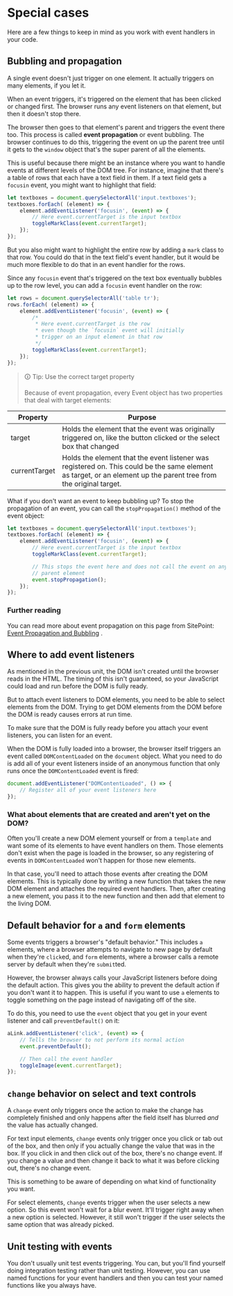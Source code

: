 # Special cases

Here are a few things to keep in mind as you work with event handlers in your code.

## Bubbling and propagation

A single event doesn't just trigger on one element. It actually triggers on many elements, if you let it.

When an event triggers, it's triggered on the element that has been clicked or changed first. The browser runs any event listeners on that element, but then it doesn't stop there.

The browser then goes to that element's parent and triggers the event there too. This process is called **event propagation** or event bubbling. The browser continues to do this, triggering the event on up the parent tree until it gets to the `window` object that's the super parent of all the elements.

This is useful because there might be an instance where you want to handle events at different levels of the DOM tree. For instance, imagine that there's a table of rows that each have a text field in them. If a text field gets a `focusin` event, you might want to highlight that field:

```js
let textboxes = document.querySelectorAll('input.textboxes');
textboxes.forEach( (element) => {
    element.addEventListener('focusin', (event) => {
        // Here event.currentTarget is the input textbox
        toggleMarkClass(event.currentTarget);
    });
});
```

But you also might want to highlight the entire row by adding a `mark` class to that row. You could do that in the text field's event handler, but it would be much more flexible to do that in an event handler for the rows.

Since any `focusin` event that's triggered on the text box eventually bubbles up to the row level, you can add a `focusin` event handler on the row:

```js
let rows = document.querySelectorAll('table tr');
rows.forEach( (element) => {
    element.addEventListener('focusin', (event) => {
        /*
         * Here event.currentTarget is the row
         * even though the `focusin` event will initially
         * trigger on an input element in that row
         */
        toggleMarkClass(event.currentTarget);
    });
});
```

>🛈 Tip: Use the correct target property
>
>Because of event propagation, every Event object has two properties that deal with target elements:
>
| **Property**  | **Purpose**                                                                                                                                                       |
| ------------- | ----------------------------------------------------------------------------------------------------------------------------------------------------------------- |
| target        | Holds the element that the event was originally triggered on, like the button clicked or the select box that changed                                              |
| currentTarget | Holds the element that the event listener was registered on. This could be the same element as target, or an element up the parent tree from the original target. |

What if you don't want an event to keep bubbling up? To stop the propagation of an event, you can call the `stopPropagation()` method of the event object:

```js
let textboxes = document.querySelectorAll('input.textboxes');
textboxes.forEach( (element) => {
    element.addEventListener('focusin', (event) => {
        // Here event.currentTarget is the input textbox
        toggleMarkClass(event.currentTarget);

        // This stops the event here and does not call the event on any
        // parent element
        event.stopPropagation();
    });
});
```

### Further reading

You can read more about event propagation on this page from SitePoint: [Event Propagation and Bubbling](https://www.sitepoint.com/event-bubbling-javascript/) .

## Where to add event listeners

As mentioned in the previous unit, the DOM isn't created until the browser reads in the HTML. The timing of this isn't guaranteed, so your JavaScript could load and run before the DOM is fully ready.

But to attach event listeners to DOM elements, you need to be able to select elements from the DOM. Trying to get DOM elements from the DOM before the DOM is ready causes errors at run time.

To make sure that the DOM is fully ready before you attach your event listeners, you can listen for an event.

When the DOM is fully loaded into a browser, the browser itself triggers an event called `DOMContentLoaded` on the `document` object. What you need to do is add all of your event listeners inside of an anonymous function that only runs once the `DOMContentLoaded` event is fired:

```js
document.addEventListener("DOMContentLoaded", () => {
    // Register all of your event listeners here
});
```

### What about elements that are created and aren't yet on the DOM?

Often you'll create a new DOM element yourself or from a `template` and want some of its elements to have event handlers on them. Those elements don't exist when the page is loaded in the browser, so any registering of events in `DOMContentLoaded` won't happen for those new elements.

In that case, you'll need to attach those events after creating the DOM elements. This is typically done by writing a new function that takes the new DOM element and attaches the required event handlers. Then, after creating a new element, you pass it to the new function and then add that element to the living DOM.

## Default behavior for `a` and `form` elements

Some events triggers a browser's "default behavior." This includes `a` elements, where a browser attempts to navigate to new page by default when they're `click`ed, and `form` elements, where a browser calls a remote server by default when they're `submit`ted.

However, the browser always calls your JavaScript listeners before doing the default action. This gives you the ability to prevent the default action if you don't want it to happen. This is useful if you want to use `a` elements to toggle something on the page instead of navigating off of the site.

To do this, you need to use the `event` object that you get in your event listener and call `preventDefault()` on it:

```js
aLink.addEventListener('click', (event) => {
    // Tells the browser to not perform its normal action
    event.preventDefault();

    // Then call the event handler
    toggleImage(event.currentTarget);
});
```

## `change` behavior on select and text controls

A `change` event only triggers once the action to make the change has completely finished and only happens after the field itself has blurred _and_ the value has actually changed.

For text input elements, `change` events only trigger once you click or tab out of the box, and then only if you actually change the value that was in the box. If you click in and then click out of the box, there's no change event. If you change a value and then change it back to what it was before clicking out, there's no change event.

This is something to be aware of depending on what kind of functionality you want.

For select elements, `change` events trigger when the user selects a new option. So this event won't wait for a blur event. It'll trigger right away when a new option is selected. However, it still won't trigger if the user selects the same option that was already picked.

## Unit testing with events

You don't usually unit test events triggering. You can, but you'll find yourself doing integration testing rather than unit testing. However, you can use named functions for your event handlers and then you can test your named functions like you always have.
